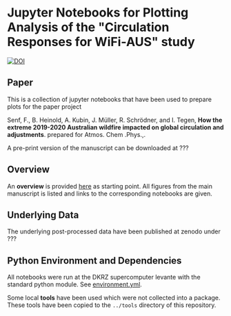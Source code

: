 # Jupyter Notebooks for Plotting Analysis of the "Circulation Responses for WiFi-AUS" study

[![DOI](https://zenodo.org/badge/321327613.svg)](https://zenodo.org/badge/latestdoi/321327613)


## Paper
This is a collection of jupyter notebooks that have been used to prepare plots for the paper project

Senf, F., B. Heinold, A. Kubin, J. Müller, R. Schrödner, and I. Tegen, **How the extreme 2019-2020 Australian wildfire impacted on global circulation and adjustments**. prepared for Atmos. Chem .Phys.,.

A pre-print version of the manuscript can be downloaded at ???


## Overview
An **overview** is provided [here](nbooks/00-Overview.ipynb) as starting point. All figures from the main manuscript is listed and links to the corresponding notebooks are given. 


## Underlying Data
The underlying post-processed data have been published at zenodo under ???


## Python Environment and Dependencies
All notebooks were run at the DKRZ supercomputer levante with the standard python module. See [environment.yml](environment.yml). 

Some local **tools** have been used which were not collected into a package. These tools have been copied to the `../tools` directory of this repository. 



